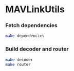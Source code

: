 # MAVLinkUtils

### Fetch dependencies

```bash
make dependencies
```

### Build decoder and router

```bash
make decoder
make router
```
